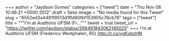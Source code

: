 
+++
author = "Jaydson Gomes"
categories = ["tweet"]
date = "Thu Nov 08 10:46:21 +0000 2012"
draft = false
image = "No media found for this Tweet"
slug = "6552ed3a4491f8513d1ffd90fbf153905c78cb76"
tags = ["tweet"]
title = """I'm at Auditório UFSM (Fr..."""
tweet = true
tweet_url = "https://twitter.com/jaydson/status/266491843062145025"
+++
I'm at Auditório UFSM (Frederico Westphalen, RS) http://t.co/vgKxbzHN

